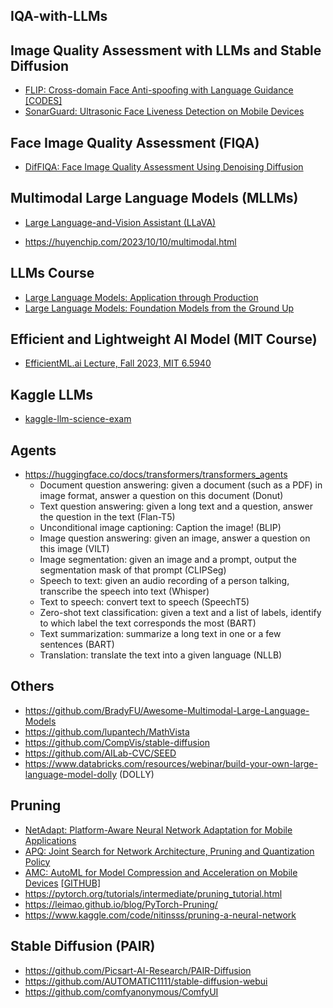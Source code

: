 ## IQA-with-LLMs

## Image Quality Assessment with LLMs and Stable Diffusion

- [FLIP: Cross-domain Face Anti-spoofing with Language Guidance](https://openaccess.thecvf.com/content/ICCV2023/papers/Srivatsan_FLIP_Cross-domain_Face_Anti-spoofing_with_Language_Guidance_ICCV_2023_paper.pdf) [[CODES]](https://github.com/koushiksrivats/FLIP)
- [SonarGuard: Ultrasonic Face Liveness Detection on Mobile Devices](http://staff.ustc.edu.cn/~dongheng/dhfiles/2023SonarGuard.pdf)

## Face Image Quality Assessment (FIQA)

- [DifFIQA: Face Image Quality Assessment Using Denoising Diffusion](https://arxiv.org/pdf/2305.05768.pdf)

## Multimodal Large Language Models (MLLMs)

- [Large Language-and-Vision Assistant (LLaVA)](https://github.com/haotian-liu/LLaVA)

- https://huyenchip.com/2023/10/10/multimodal.html

## LLMs Course

- [Large Language Models: Application through Production](https://learning.edx.org/course/course-v1:Databricks+LLM101x+2T2023/home)
- [Large Language Models: Foundation Models from the Ground Up](https://learning.edx.org/course/course-v1:Databricks+LLM102x+2T2023/home)

## Efficient and Lightweight AI Model (MIT Course)

- [EfficientML.ai Lecture, Fall 2023, MIT 6.5940](https://www.youtube.com/playlist?list=PL80kAHvQbh-pT4lCkDT53zT8DKmhE0idB)

## Kaggle LLMs

- [kaggle-llm-science-exam](https://www.kaggle.com/competitions/kaggle-llm-science-exam/data?select=train.csv)

## Agents

- https://huggingface.co/docs/transformers/transformers_agents
  - Document question answering: given a document (such as a PDF) in image format, answer a question on this document (Donut)
  - Text question answering: given a long text and a question, answer the question in the text (Flan-T5)
  - Unconditional image captioning: Caption the image! (BLIP)
  - Image question answering: given an image, answer a question on this image (VILT)
  - Image segmentation: given an image and a prompt, output the segmentation mask of that prompt (CLIPSeg)
  - Speech to text: given an audio recording of a person talking, transcribe the speech into text (Whisper)
  - Text to speech: convert text to speech (SpeechT5)
  - Zero-shot text classification: given a text and a list of labels, identify to which label the text corresponds the most (BART)
  - Text summarization: summarize a long text in one or a few sentences (BART)
  - Translation: translate the text into a given language (NLLB)
 
## Others

- https://github.com/BradyFU/Awesome-Multimodal-Large-Language-Models
- https://github.com/lupantech/MathVista
- https://github.com/CompVis/stable-diffusion
- https://github.com/AILab-CVC/SEED
- https://www.databricks.com/resources/webinar/build-your-own-large-language-model-dolly (DOLLY)

## Pruning
- [NetAdapt: Platform-Aware Neural Network Adaptation for Mobile Applications](https://github.com/denru01/netadapt)
- [APQ: Joint Search for Network Architecture, Pruning and Quantization Policy](https://github.com/mit-han-lab/apq)
- [AMC: AutoML for Model Compression and Acceleration on Mobile Devices](https://arxiv.org/pdf/1802.03494.pdf) [[GITHUB]](https://github.com/mit-han-lab/amc)
- https://pytorch.org/tutorials/intermediate/pruning_tutorial.html
- https://leimao.github.io/blog/PyTorch-Pruning/
- https://www.kaggle.com/code/nitinsss/pruning-a-neural-network

## Stable Diffusion (PAIR)

- https://github.com/Picsart-AI-Research/PAIR-Diffusion
- https://github.com/AUTOMATIC1111/stable-diffusion-webui
- https://github.com/comfyanonymous/ComfyUI


